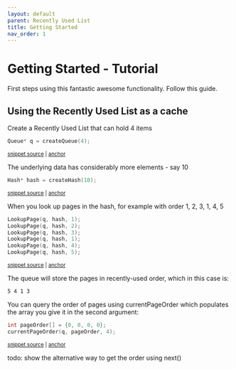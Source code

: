 ```yaml
---
layout: default
parent: Recently Used List
title: Getting Started
nav_order: 1
---
```

# Getting Started - Tutorial

First steps using this fantastic awesome functionality. Follow this guide.

## Using the Recently Used List as a cache

Create a Recently Used List that can hold 4 items

<!-- snippet: create-queue -->
<a id='snippet-create-queue'></a>
```cpp
Queue* q = createQueue(4);
```
<sup><a href='https://github.com/emilybache/Recently-Used-List-Docs/blob/main/test/tutorial.cpp#L12-L14' title='File snippet `create-queue` was extracted from'>snippet source</a> | <a href='#snippet-create-queue' title='Navigate to start of snippet `create-queue`'>anchor</a></sup>
<!-- endSnippet -->

The underlying data has considerably more elements - say 10

<!-- snippet: create-data-length-10 -->
<a id='snippet-create-data-length-10'></a>
```cpp
Hash* hash = createHash(10);
```
<sup><a href='https://github.com/emilybache/Recently-Used-List-Docs/blob/main/test/tutorial.cpp#L16-L18' title='File snippet `create-data-length-10` was extracted from'>snippet source</a> | <a href='#snippet-create-data-length-10' title='Navigate to start of snippet `create-data-length-10`'>anchor</a></sup>
<!-- endSnippet -->

When you look up pages in the hash, for example with order 1, 2, 3, 1, 4, 5 

<!-- snippet: lookup-pages -->
<a id='snippet-lookup-pages'></a>
```cpp
LookupPage(q, hash, 1);
LookupPage(q, hash, 2);
LookupPage(q, hash, 3);
LookupPage(q, hash, 1);
LookupPage(q, hash, 4);
LookupPage(q, hash, 5);
```
<sup><a href='https://github.com/emilybache/Recently-Used-List-Docs/blob/main/test/tutorial.cpp#L20-L27' title='File snippet `lookup-pages` was extracted from'>snippet source</a> | <a href='#snippet-lookup-pages' title='Navigate to start of snippet `lookup-pages`'>anchor</a></sup>
<!-- endSnippet -->

The queue will store the pages in recently-used order, which in this case is:

    5 4 1 3 
    
You can query the order of pages using currentPageOrder which populates the 
array you give it in the second argument: 

<!-- snippet: show-currentPageOrder -->
<a id='snippet-show-currentpageorder'></a>
```cpp
int pageOrder[] = {0, 0, 0, 0};
currentPageOrder(q, pageOrder, 4);
```
<sup><a href='https://github.com/emilybache/Recently-Used-List-Docs/blob/main/test/tutorial.cpp#L55-L58' title='File snippet `show-currentpageorder` was extracted from'>snippet source</a> | <a href='#snippet-show-currentpageorder' title='Navigate to start of snippet `show-currentpageorder`'>anchor</a></sup>
<!-- endSnippet -->

todo: show the alternative way to get the order using next()
